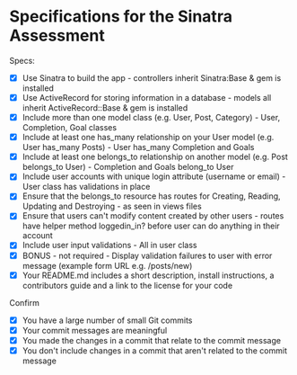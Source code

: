# Specifications for the Sinatra Assessment

Specs:
- [x] Use Sinatra to build the app - controllers inherit Sinatra:Base & gem is installed
- [x] Use ActiveRecord for storing information in a database - models all inherit ActiveRecord::Base & gem is installed
- [x] Include more than one model class (e.g. User, Post, Category) - User, Completion, Goal classes
- [x] Include at least one has_many relationship on your User model (e.g. User has_many Posts) - User has_many Completion and Goals
- [x] Include at least one belongs_to relationship on another model (e.g. Post belongs_to User) - Completion and Goals belong_to User
- [x] Include user accounts with unique login attribute (username or email) - User class has validations in place
- [x] Ensure that the belongs_to resource has routes for Creating, Reading, Updating and Destroying - as seen in views files
- [x] Ensure that users can't modify content created by other users - routes have helper method loggedin_in? before user can do anything in their account
- [x] Include user input validations - All in user class
- [x] BONUS - not required - Display validation failures to user with error message (example form URL e.g. /posts/new)
- [x] Your README.md includes a short description, install instructions, a contributors guide and a link to the license for your code

Confirm
- [x] You have a large number of small Git commits
- [x] Your commit messages are meaningful
- [x] You made the changes in a commit that relate to the commit message
- [x] You don't include changes in a commit that aren't related to the commit message
